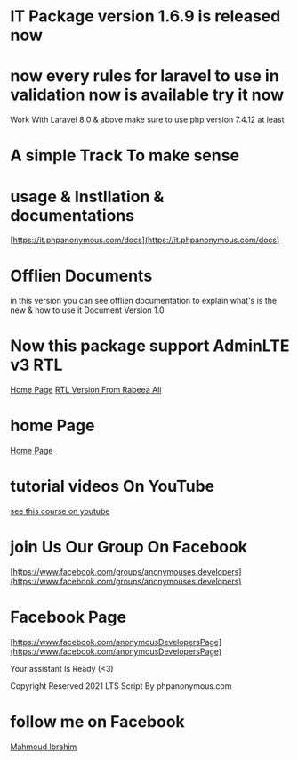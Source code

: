 # IT Package version 1.6.9 is released now

# now every rules for laravel to use in validation now is available try it now
Work With Laravel 8.0 & above make sure to use php version 7.4.12 at least 

# A simple Track To make sense

# usage & Instllation & documentations
[https://it.phpanonymous.com/docs](https://it.phpanonymous.com/docs)

# Offlien Documents 
in this version you can see offlien documentation to explain what's is the new & how to use it Document Version 1.0


# Now this package support AdminLTE v3 RTL
[Home Page](https://adminlte.io)
[RTL Version From Rabeea Ali](https://github.com/RabeeaAli/AdminLTE-3-RTL)


# home Page
[Home Page](https://it.phpanonymous.com)

# tutorial videos On YouTube

[see this course on youtube ](https://www.youtube.com/playlist?list=PLcfD4HARQRF_IgXv2MSFGbSYqdQNFj9Wu)


# join Us Our Group On Facebook
[https://www.facebook.com/groups/anonymouses.developers](https://www.facebook.com/groups/anonymouses.developers)


# Facebook Page
[https://www.facebook.com/anonymousDevelopersPage](https://www.facebook.com/anonymousDevelopersPage)


Your assistant Is Ready (<3)

Copyright Reserved 2021 LTS Script By phpanonymous.com
# follow me on Facebook
[Mahmoud Ibrahim](https://facebook.com/anonym0us.dev/)